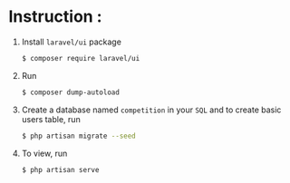 # Instruction :
1. Install `laravel/ui` package
    ```sh
    $ composer require laravel/ui
    ```
2. Run
    ```sh
    $ composer dump-autoload
    ```
3. Create a database named `competition` in your `SQL` and to create basic users table, run
    ```sh
    $ php artisan migrate --seed
    ``` 
4. To view, run 
    ```sh
    $ php artisan serve
    ``` 
